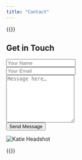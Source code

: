 ```yaml
---
title: "Contact"
---
```

{{<rawhtml>}}

<section>
  <div class="container">
    <div class="row">
      <div class="col-lg-6">
        <div class="contact-form">
          <h2>Get in Touch</h2>
          <form class="row" id="fs-frm" method="POST" action="https://formspree.io/{{ .Site.Params.fabspreeURL }}">
            <div class="col-md-6">
              <input type="text" class="form-control" id="name" name="name" placeholder="Your Name">
            </div>
            <div class="col-md-6">
              <input type="email" class="form-control" id="mail" name="email" required="" placeholder="Your Email">
            </div>
            <div class="col-md-12">
              <textarea class="form-control" id="message" rows="8" name="message"
                placeholder="Message here…"></textarea>
            </div>
            <div class="col-lg-12">
              <button type="submit" class="btn btn-primary" id="contact-form-button" formtarget="_blank">Send Message</button>
              <p id="contact-form-status"></p>
            </div>
          </form>
        </div>
      </div>
      <div class="col mt-4 rounded">
        <img src="/images/katie-drink.jpg" class="img-fluid" alt="Katie Headshot">
      </div>
    </div>
  </div>
</section>

{{</rawhtml>}}
